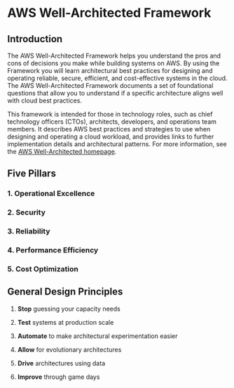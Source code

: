 # AWS Well-Architected Framework
## Introduction

The AWS Well-Architected Framework helps you understand the pros and cons of decisions you make while building systems on AWS. By using the Framework you will learn architectural best practices for designing and operating reliable, secure, efficient, and cost-effective systems in the cloud. The AWS Well-Architected Framework documents a set of foundational questions that allow you to understand if a specific architecture aligns well with cloud best practices.

This framework is intended for those in technology roles, such as chief technology officers (CTOs), architects, developers, and operations team members. It describes AWS best practices and strategies to use when designing and operating a cloud workload, and provides links to further implementation details and architectural patterns. For more information, see the [AWS Well-Architected homepage](https://aws.amazon.com/architecture/well-architected/?ref=wellarchitected-wp&wa-lens-whitepapers.sort-by=item.additionalFields.sortDate&wa-lens-whitepapers.sort-order=desc).

## Five Pillars

### 1. Operational Excellence

### 2. Security

### 3. Reliability

### 4. Performance Efficiency

### 5. Cost Optimization

## General Design Principles
1. **Stop** guessing your capacity needs

1. **Test** systems at production scale

1. **Automate** to make architectural experimentation easier

1. **Allow** for evolutionary architectures

1. **Drive** architectures using data

1. **Improve** through game days
